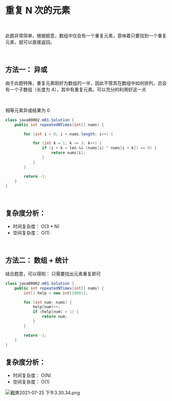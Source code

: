 # 重复 N 次的元素
&nbsp;

此题非常简单，根据题意，数组中仅会有一个重复元素，意味着只要找到一个重复元素，就可以直接返回。

&nbsp;

## 方法一： 异或

由于此题特殊，重复元素刚好为数组的一半，因此不管其在数组中如何排列，总会有一个子数组（长度为 4），其中有重复元素。可以充分的利用好这一点

&nbsp;

相等元素异或结果为 0

```java
class java00002.m01.Solution {
    public int repeatedNTimes(int[] nums) {

        for (int i = 0; i < nums.length; i++) {

            for (int k = 1; k <= 3; k++) {
                if (i + k < len && (nums[i] ^ nums[i + k]) == 0) {
                    return nums[i];
                }
            }
        }

        return -1;
    }
}
```

&nbsp;

## 复杂度分析：
- 时间复杂度： O(3 * N)
- 空间复杂度： O(1)

&nbsp;

## 方法二： 数组 + 统计

结合题意，可以得知： 
只需要找出元素重复即可

```java
class java00002.m01.Solution {
    public int repeatedNTimes(int[] nums) {
        int[] help = new int[10001];

        for (int num: nums) {
            help[num]++;
            if (help[num] > 1) {
                return num;
            }
        }

        return -1;
    }
}
```

## 复杂度分析： 
- 时间复杂度： O(N)
- 空间复杂度： O(1)


![截屏2021-07-25 下午3.30.34.png](https://pic.leetcode-cn.com/1627198265-CEQaWc-%E6%88%AA%E5%B1%8F2021-07-25%20%E4%B8%8B%E5%8D%883.30.34.png)

